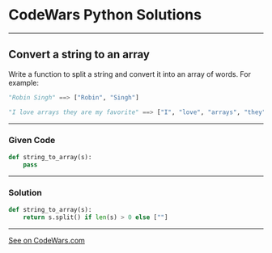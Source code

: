 # CodeWars Python Solutions

---

## Convert a string to an array

Write a function to split a string and convert it into an array of words. For example:


```python
"Robin Singh" ==> ["Robin", "Singh"]

"I love arrays they are my favorite" ==> ["I", "love", "arrays", "they", "are", "my", "favorite"]
```


---

### Given Code


```python
def string_to_array(s):
    pass
```

---

### Solution


```python
def string_to_array(s):
    return s.split() if len(s) > 0 else [""]
```

---



[See on CodeWars.com](https://www.codewars.com/kata/57e76bc428d6fbc2d500036d)
